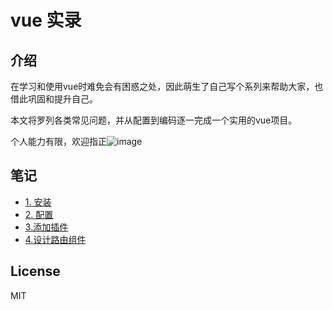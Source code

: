 # vue 实录
## 介绍
在学习和使用vue时难免会有困惑之处，因此萌生了自己写个系列来帮助大家，也借此巩固和提升自己。  

本文将罗列各类常见问题，并从配置到编码逐一完成一个实用的vue项目。  

个人能力有限，欢迎指正![image](http://owb93y0fx.bkt.clouddn.com/akali.png)

## 笔记
* [1. 安装](https://github.com/molysama/vue-practice/blob/master/readme/1.%E5%AE%89%E8%A3%85.md)
* [2. 配置](https://github.com/molysama/vue-practice/blob/master/readme/2.%E9%85%8D%E7%BD%AE.md)
* [3.添加插件](https://github.com/molysama/vue-practice/blob/master/readme/3.%E6%B7%BB%E5%8A%A0%E6%8F%92%E4%BB%B6.md)
* [4.设计路由组件](https://github.com/molysama/vue-practice/blob/master/readme/4.%E8%AE%BE%E8%AE%A1%E8%B7%AF%E7%94%B1%E7%BB%84%E4%BB%B6.md)


## License
MIT